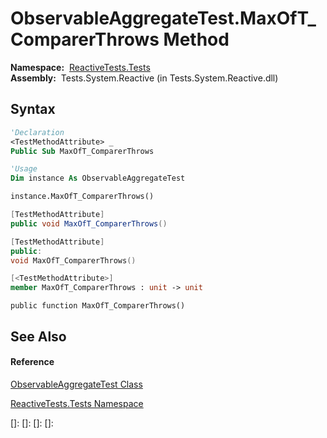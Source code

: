 # ObservableAggregateTest.MaxOfT\_ComparerThrows Method

**Namespace:**  [ReactiveTests.Tests](ReactiveTests.Tests\ReactiveTests.Tests.md)  
**Assembly:**  Tests.System.Reactive (in Tests.System.Reactive.dll)

## Syntax

```vb
'Declaration
<TestMethodAttribute> _
Public Sub MaxOfT_ComparerThrows
```

```vb
'Usage
Dim instance As ObservableAggregateTest

instance.MaxOfT_ComparerThrows()
```

```csharp
[TestMethodAttribute]
public void MaxOfT_ComparerThrows()
```

```c++
[TestMethodAttribute]
public:
void MaxOfT_ComparerThrows()
```

```fsharp
[<TestMethodAttribute>]
member MaxOfT_ComparerThrows : unit -> unit 
```

```jscript
public function MaxOfT_ComparerThrows()
```

## See Also

#### Reference

[ObservableAggregateTest Class](ObservableAggregateTest\ObservableAggregateTest.md)

[ReactiveTests.Tests Namespace](ReactiveTests.Tests\ReactiveTests.Tests.md)

[]: 
[]: 
[]: 
[]: 